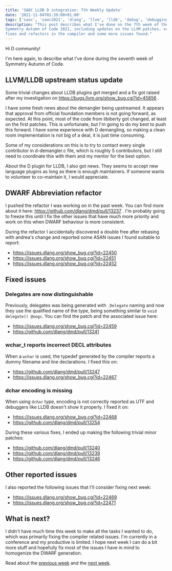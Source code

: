 ```yaml
---
title: 'SAOC LLDB D integration: 7th Weekly Update'
date: '2021-11-04T01:39:00+01:00'
tags: ['saoc', 'saoc2021', 'dlang', 'llvm', 'lldb', 'debug', 'debugging', 'dwarf']
description: "This post describes what I've done on the 7th week of the
Symmetry Autumn of Code 2021, including updates on the LLVM patches, various
fixes and refactors in the compiler and some more issues found."
---
```


Hi D community!

I'm here again, to describe what I've done during the seventh week of Symmetry
Autumn of Code.

## LLVM/LLDB upstream status update

Some trivial changes about LLDB plugins got merged and a fix got raised after
my investigation on https://bugs.llvm.org/show_bug.cgi?id=45856 .

I have some fresh news about the demangler being upstreamed. It appears that
approval from official foundation members is not going forward, as expected. At
this point, most of the code from libiberty got changed, at least on the first
patches. This is unfortunate, but I'm going to do my best to push this forward.
I have some experience with D demangling, so making a clean room implementation
is not big of a deal, it is just time consuming.

Some of my considerations on this is to try to contact every single contributor
in d-demangler.c file, which is roughly 5 contributors, but I still need to
coordinate this with them and my mentor for the best option.

About the D plugin for LLDB, I also got news. They seems to accept new language
plugins as long as there is enough maintainers. If someone wants to volunteer
to co-maintain it, I would appreciate.

## DWARF Abbreviation refactor

I pushed the refactor I was working on in the past week. You can find more
about it here: https://github.com/dlang/dmd/pull/13237 . I'm probably going to
freeze this until I fix the other issues that have much more priority and work
on this when DWARF behaviour is more consistent.

During the refactor I accidentally discovered a double free after rebasing with
andrea's change and reported some ASAN issues I found suitable to report:

- https://issues.dlang.org/show_bug.cgi?id=22450
- https://issues.dlang.org/show_bug.cgi?id=22451
- https://issues.dlang.org/show_bug.cgi?id=22452

## Fixed issues

### Delegates are now distinguishable

Previously, delegates was being generated with `_Delegate` naming and now they
use the qualified name of the type, being something similar to `void delegate()
@nogc`. You can find the patch and the associated issue here:

- https://issues.dlang.org/show_bug.cgi?id=22459
- https://github.com/dlang/dmd/pull/13241

### wchar_t reports incorrect DECL attributes

When a `wchar` is used, the typedef generated by the compiler reports a dummy
filename and line declarations. I fixed this on:
- https://github.com/dlang/dmd/pull/13247
- https://issues.dlang.org/show_bug.cgi?id=22467

### dchar encoding is missing

When using `dchar` type, encoding is not correctly reported as UTF and
debuggers like LLDB doesn't show it properly. I fixed it on:
- https://issues.dlang.org/show_bug.cgi?id=22468
- https://github.com/dlang/dmd/pull/13254

During these various fixes, I ended up making the following trivial minor
patches:

- https://github.com/dlang/dmd/pull/13240
- https://github.com/dlang/dmd/pull/13239
- https://github.com/dlang/dmd/pull/13246

## Other reported issues

I also reported the following issues that I'll consider fixing next week:

- https://issues.dlang.org/show_bug.cgi?id=22469
- https://issues.dlang.org/show_bug.cgi?id=22471

## What is next?

I didn't have much time this week to make all the tasks I wanted to do, which
was primarily fixing the compiler related issues. I'm currently in a conference
and my productive is limited. I hope next week I can do a bit more stuff and
hopefully fix most of the issues I have in mind to homogenize the DWARF
generation.

Read about the [previous week](../d-saoc-2021-06/) and the [next
week](../d-saoc-2021-08/).
